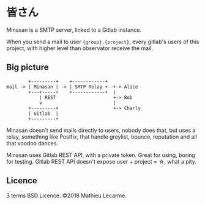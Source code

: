 皆さん
======

Minasan is a SMTP server, linked to a Gitlab instance.

When you send a mail to user `{group}.{project}`, every gitlab's users of this project, with higher level than observator receive the mail.

Big picture
-----------

            +---------+    +------------+
    mail -> | Minasan | -> | SMTP Relay +--+-> Alice
            +---+-----+    +------------+  |
                | REST                     +-> Bob
                v                          |
            +---------+                    +-> Charly
            | Gitlab  |
            +---------+

Minasan doesn't send mails directly to users, nobody does that, but uses a relay, something like Postfix,
that handle greylist, bounce, reputation and all that voodoo dances.

Minasan uses Gitlab REST API, with a private token. Great for using, boring for testing.
Gitlab REST API doesn't expose user + project = ☆, what a pity.


Licence
-------

3 terms  BSD Licence. ©2018 Mathieu Lecarme.